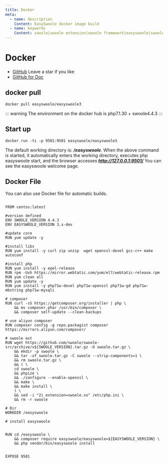 ```yaml
---
title: Docker
meta:
  - name: description
    Content: EasySwoole docker image build
  - name: keywords
    Content: swoole|swoole extension|swoole framework|easyswoole|swoole docker image|swoole dockerfile
---
```




# Docker

- [GitHub](https://github.com/easy-swoole/easyswoole)  Leave a star if you like
- [GitHub for Doc](github.com/easy-swoole/doc-3.3.x)

## docker pull
```
docker pull easyswoole/easyswoole3
```


::: warning 
 The environment on the docker hub is php7.1.30 + swoole4.4.3
:::

## Start up

```
docker run -ti -p 9501:9501 easyswoole/easyswoole3
```
The default working directory is: ***/easyswoole***. When the above command is started, it automatically enters the working directory, executes php easyswoole start, and the browser accesses ***http://127.0.0.1:9501/***
You can see the easyswoole welcome page.

## Docker File
You can also use Docker file for automatic builds.
```

FROM centos:latest

#version defined
ENV SWOOLE_VERSION 4.4.3
ENV EASYSWOOLE_VERSION 3.x-dev

#update core
RUN yum update -y

#install libs
RUN yum install -y curl zip unzip  wget openssl-devel gcc-c++ make autoconf

#install php
RUN yum install -y epel-release
RUN rpm -Uvh https://mirror.webtatic.com/yum/el7/webtatic-release.rpm
RUN yum clean all
RUN yum update -y
RUN yum install -y php71w-devel php71w-openssl php71w-gd php71w-mbstring php71w-mysqli

# composer
RUN curl -sS https://getcomposer.org/installer | php \
    && mv composer.phar /usr/bin/composer \
    && composer self-update --clean-backups

# use aliyun composer
RUN composer config -g repo.packagist composer https://mirrors.aliyun.com/composer/

# swoole ext
RUN wget https://github.com/swoole/swoole-src/archive/v${SWOOLE_VERSION}.tar.gz -O swoole.tar.gz \
    && mkdir -p swoole \
    && tar -xf swoole.tar.gz -C swoole --strip-components=1 \
    && rm swoole.tar.gz \
    && ( \
    cd swoole \
    && phpize \
    && ./configure --enable-openssl \
    && make \
    && make install \
    ) \
    && sed -i "2i extension=swoole.so" /etc/php.ini \
    && rm -r swoole

# Dir
WORKDIR /easyswoole

# install easyswoole


RUN cd /easyswoole \
    && composer require easyswoole/easyswoole=${EASYSWOOLE_VERSION} \
    && php vendor/bin/easyswoole install


EXPOSE 9501

```

